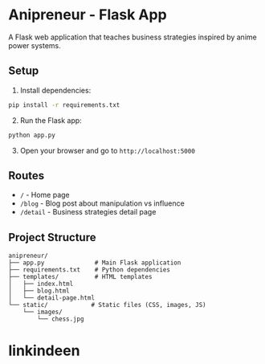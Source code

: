 # Anipreneur - Flask App

A Flask web application that teaches business strategies inspired by anime power systems.

## Setup

1. Install dependencies:
```bash
pip install -r requirements.txt
```

2. Run the Flask app:
```bash
python app.py
```

3. Open your browser and go to `http://localhost:5000`

## Routes

- `/` - Home page
- `/blog` - Blog post about manipulation vs influence
- `/detail` - Business strategies detail page

## Project Structure

```
anipreneur/
├── app.py              # Main Flask application
├── requirements.txt    # Python dependencies
├── templates/          # HTML templates
│   ├── index.html
│   ├── blog.html
│   └── detail-page.html
└── static/            # Static files (CSS, images, JS)
    └── images/
        └── chess.jpg
```

# linkindeen
